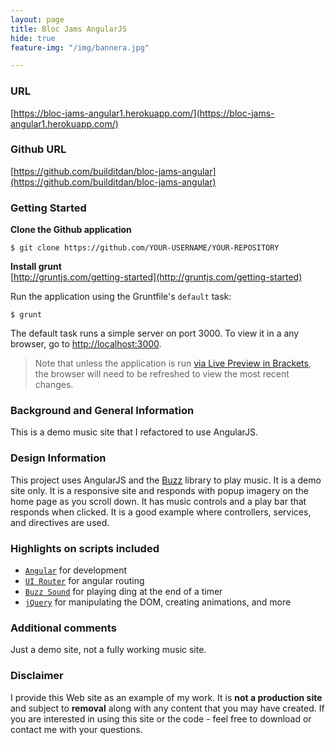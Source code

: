 ```yaml
---
layout: page
title: Bloc Jams AngularJS
hide: true
feature-img: "/img/bannera.jpg"

---
```

### URL
[https://bloc-jams-angular1.herokuapp.com/](https://bloc-jams-angular1.herokuapp.com/)

### Github URL
[https://github.com/builditdan/bloc-jams-angular](https://github.com/builditdan/bloc-jams-angular)

### Getting Started

**Clone the Github application**<br>
```
$ git clone https://github.com/YOUR-USERNAME/YOUR-REPOSITORY
```

**Install grunt**<br>
[http://gruntjs.com/getting-started](http://gruntjs.com/getting-started)

Run the application using the Gruntfile's `default` task:

```
$ grunt
```

The default task runs a simple server on port 3000. To view it in a any browser, go to [http://localhost:3000](http://localhost:3000).

>Note that unless the application is run [via Live Preview in Brackets](#use-in-brackets-live-preview), the browser will need to be refreshed to view the most recent changes.

### Background and General Information
This is a demo music site that I refactored to use AngularJS.

### Design Information
This project uses AngularJS and the [Buzz](http://buzz.jaysalvat.com/) library to play music. It is a demo site only. It is a responsive site and responds with popup imagery on the home page as you scroll down. It has music controls and a play bar that responds when clicked. It is a good example where controllers, services, and directives are used.

### Highlights on scripts included
* [`Angular`](http://angular-ui.github.io/) for development
* [`UI Router`](https://github.com/angular-ui/ui-router) for angular routing
* [`Buzz Sound`](http://buzz.jaysalvat.com/) for playing ding at the end of a timer
* [`jQuery`](https://github.com/jquery/jquery) for manipulating the DOM, creating animations, and more


### Additional comments
Just a demo site, not a fully working music site.

### Disclaimer
I provide this Web site as an example of my work. It is **not a production site** and subject to **removal** along with any content that you may have created. If you are interested in using this site or the code - feel free to download or contact me with your questions.
